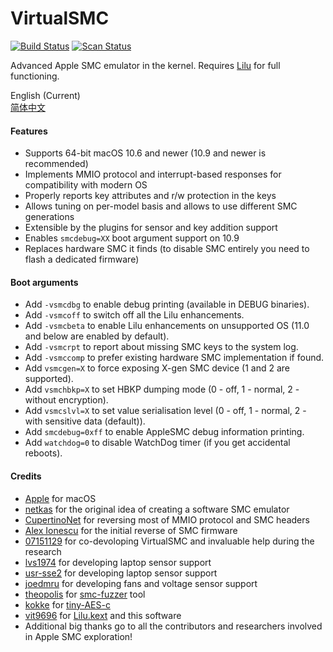VirtualSMC
========

[![Build Status](https://travis-ci.com/acidanthera/VirtualSMC.svg?branch=master)](https://travis-ci.com/acidanthera/VirtualSMC) [![Scan Status](https://scan.coverity.com/projects/16571/badge.svg?flat=1)](https://scan.coverity.com/projects/16571)

Advanced Apple SMC emulator in the kernel. Requires [Lilu](https://github.com/vit9696/Lilu) for full functioning.

English (Current)  
[简体中文](README_zh.md)  

#### Features
- Supports 64-bit macOS 10.6 and newer (10.9 and newer is recommended)
- Implements MMIO protocol and interrupt-based responses for compatibility with modern OS
- Properly reports key attributes and r/w protection in the keys
- Allows tuning on per-model basis and allows to use different SMC generations
- Extensible by the plugins for sensor and key addition support
- Enables `smcdebug=XX` boot argument support on 10.9
- Replaces hardware SMC it finds (to disable SMC entirely you need to flash a dedicated firmware)

#### Boot arguments
- Add `-vsmcdbg` to enable debug printing (available in DEBUG binaries).
- Add `-vsmcoff` to switch off all the Lilu enhancements.
- Add `-vsmcbeta` to enable Lilu enhancements on unsupported OS (11.0 and below are enabled by default).
- Add `-vsmcrpt` to report about missing SMC keys to the system log.
- Add `-vsmccomp` to prefer existing hardware SMC implementation if found.
- Add `vsmcgen=X` to force exposing X-gen SMC device (1 and 2 are supported).
- Add `vsmchbkp=X` to set HBKP dumping mode (0 - off, 1 - normal, 2 - without encryption).
- Add `vsmcslvl=X` to set value serialisation level (0 - off, 1 - normal, 2 - with sensitive data (default)).
- Add `smcdebug=0xff` to enable AppleSMC debug information printing.
- Add `watchdog=0` to disable WatchDog timer (if you get accidental reboots).

#### Credits
- [Apple](https://www.apple.com) for macOS
- [netkas](http://netkas.org) for the original idea of creating a software SMC emulator
- [CupertinoNet](https://github.com/CupertinoNet) for reversing most of MMIO protocol and SMC headers
- [Alex Ionescu](https://github.com/ionescu007) for the initial reverse of SMC firmware
- [07151129](https://github.com/07151129) for co-devoloping VirtualSMC and invaluable help during the research
- [lvs1974](https://github.com/lvs1974) for developing laptop sensor support
- [usr-sse2](https://github.com/usr-sse2) for developing laptop sensor support
- [joedmru](https://github.com/joedmru) for developing fans and voltage sensor support
- [theopolis](https://github.com/theopolis) for [smc-fuzzer](https://github.com/theopolis/smc-fuzzer) tool
- [kokke](https://github.com/kokke) for [tiny-AES-c](https://github.com/kokke/tiny-AES-c)
- [vit9696](https://github.com/vit9696) for [Lilu.kext](https://github.com/vit9696/Lilu) and this software
- Additional big thanks go to all the contributors and researchers involved in Apple SMC exploration!
